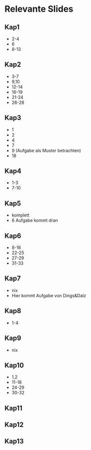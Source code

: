 # Relevante Slides

## Kap1 

- 2-4
- 6
- 8-13

## Kap2

- 3-7
- 9,10
- 12-14
- 16-19
- 21-24
- 26-28

## Kap3

- 1
- 2
- 4
- 7
- 9 (Aufgabe als Muster betrachten)
- 18

## Kap4

- 1-3
- 7-10

## Kap5

- komplett
- 6 Aufgabe kommt dran

## Kap6

- 8-18
- 22-25
- 27-29
- 31-33

## Kap7

- nix 
- Hier kommt Aufgabe von Dings&Dalz

## Kap8

- 1-4

## Kap9

- nix

## Kap10

- 1,2
- 11-18
- 24-29
- 30-32

## Kap11


## Kap12

## Kap13